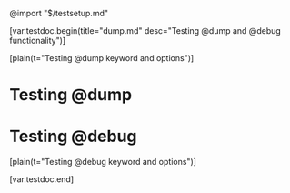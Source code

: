 @import "$/testsetup.md"

[var.testdoc.begin(title="dump.md" desc="Testing @dump and @debug functionality")]

[plain(t="Testing @dump keyword and options")]

# Testing @dump





# Testing @debug

[plain(t="Testing @debug keyword and options")]

[var.testdoc.end]
